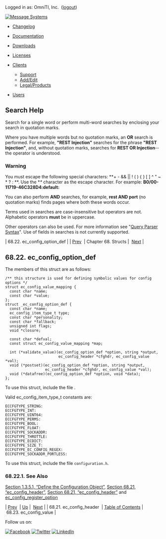 Logged in as: OmniTI, Inc.  ([logout](https://support.messagesystems.com/logout.php))

[![Message Systems](https://support.messagesystems.com/images/ms-white205.png)](https://support.messagesystems.com/start.php) 

*   [Changelog](https://support.messagesystems.com/start.php?show=changelog)
*   [Documentation](https://support.messagesystems.com/docs/)
*   [Downloads](https://support.messagesystems.com/start.php)

*   [Licenses](https://support.messagesystems.com/license_summary.php)
*   <a href="">Clients</a>
    *   [Support](https://support.messagesystems.com/cs.php)
    *   [Add/Edit](https://support.messagesystems.com/edit_client.php)
    *   [Legal/Products](https://support.messagesystems.com/edit_products.php)
*   [Users](https://support.messagesystems.com/edit_customer.php)

## Search Help

Search for a single word or perform multi-word searches by enclosing your search in quotation marks.

Where you have multiple words but no quotation marks, an **OR** search is performed. For example, **"REST Injection"** searches for the phrase **"REST Injection"**, and, without quotation marks, searches for **REST OR Injection**--the operator is understood.

### Warning

You must escape the following special characters: **+ - && || ! ( ) { } [ ] ^ " ~ * ? : \**. Use the **\** character as the escape character. For example: **B0/00-11719-46C328D4\:default\:**

You can also perform **AND** searches, for example, **rest AND port** (no quotation marks) finds pages where both these words occur.

Terms used in searches are case-insensitive but operators are not. Alphabetic operators **must** be in uppercase.

Other operators can also be used. For more information see "[Query Parser Syntax](https://lucene.apache.org/core/old_versioned_docs/versions/3_0_0/queryparsersyntax.html)". Use of fields in searches is not currently supported.

| 68.22. ec_config_option_def |
| [Prev](structs.ec_config_header.php)  | Chapter 68. Structs |  [Next](structs.ec_config_value.php) |

## 68.22. ec_config_option_def

The members of this struct are as follows:

```
/** this structure is used for defining symbolic values for config options */
struct ec_config_value_mapping {
  const char *name;
  const char *value;
};
struct _ec_config_option_def {
  const char *name;
  ec_config_item_type_t type;
  const char *personality;
  const char *fallback;
  unsigned int flags;
  void *closure;

  const char *defval;
  const struct ec_config_value_mapping *map;

  int (*validate_value)(ec_config_option_def *option, string *output,
                        ec_config_header *cfghdr, ec_config_value *val);
  void (*postset)(ec_config_option_def *option, string *output,
                  ec_config_header *cfghdr, ec_config_value *val);
  void (*datafree)(ec_config_option_def *option, void *data);
};
```

To use this struct, include the file .

Valid ec_config_item_type_t constants are:

```
ECCFGTYPE_STRING:
ECCFGTYPE_INT:
ECCFGTYPE_UINT64:
ECCFGTYPE_PERMS:
ECCFGTYPE_BOOL:
ECCFGTYPE_FLOAT:
ECCFGTYPE_SOCKADDR:
ECCFGTYPE_THROTTLE:
ECCFGTYPE_ECDICT:
ECCFGTYPE_SIZE_T:
ECCFGTYPE_EC_CONFIG_REGEX:
ECCFGTYPE_SOCKADDR_PORTLESS:
```

To use this struct, include the file `configuration.h`.

### 68.22.1. See Also

[Section 1.3.5.1, “Define the Configuration Object”](arch.primary.apis.php#arch.def.config "1.3.5.1. Define the Configuration Object"), [Section 68.21, “ec_config_header”](structs.ec_config_header.php "68.21. ec_config_header"), [Section 68.21, “ec_config_header”](structs.ec_config_header.php "68.21. ec_config_header") and [ec_config_register_option](apis.ec_config_register_option.php "ec_config_register_option")

| [Prev](structs.ec_config_header.php)  | [Up](structs.php) |  [Next](structs.ec_config_value.php) |
| 68.21. ec_config_header  | [Table of Contents](index.php) |  68.23. ec_config_value |

Follow us on:

[![Facebook](https://support.messagesystems.com/images/icon-facebook.png)](http://www.facebook.com/messagesystems) [![Twitter](https://support.messagesystems.com/images/icon-twitter.png)](http://twitter.com/#!/MessageSystems) [![LinkedIn](https://support.messagesystems.com/images/icon-linkedin.png)](http://www.linkedin.com/company/message-systems)